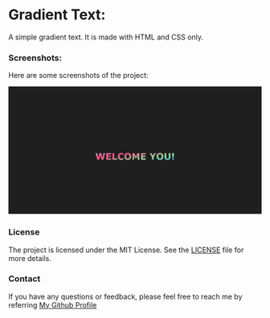 # Gradient Text:

A simple gradient text. 
It is made with HTML and CSS only.

### Screenshots:
Here are some screenshots of the project:

![Screenshot 1](./screenshots/screen1.jpg)

### License

The project is licensed under the MIT License. See the [LICENSE](LICENSE.md) file for more details.

### Contact

If you have any questions or feedback, please feel free to reach me by referring [My Github Profile](https://github.com/ag-sanjjeev/)
